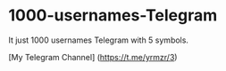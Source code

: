 # 1000-usernames-Telegram

It just 1000 usernames Telegram with 5 symbols.

[My Telegram Channel] (https://t.me/yrmzr/3)
